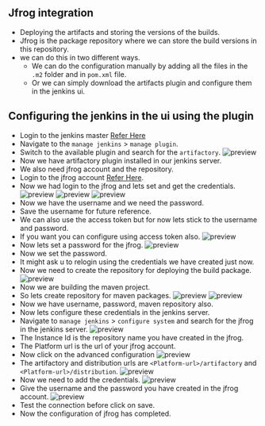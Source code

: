 Jfrog integration
-----------------
* Deploying the artifacts and storing the versions of the builds.
* Jfrog is the package repository where we can store the build versions in this repository.
* we can do this in two different ways.
  * We can do the configuration manually by adding all the files in the `.m2` folder and in `pom.xml` file.
  * Or we can simply download the artifacts plugin and configure them in the jenkins ui.

Configuring the jenkins in the ui using the plugin
--------------------------------------------------
* Login to the jenkins master  [Refer Here](jenkins-Install.md)
* Navigate to the `manage jenkins` > `manage plugin`.
* Switch to the available plugin and search for the `artifactory`.
![preview](Images/Jenkins174.png)
* Now we have artifactory plugin installed in our jenkins server.
* We also need jfrog account and the repository.
* Login to the jfrog account [Refer Here](https://jfrog.com/start-free/).
* Now we had login to the jfrog and lets set and get the credentials.
![preview](Images/Jenkins175.png)
![preview](Images/Jenkins176.png)
![preview](Images/Jenkins177.png)
* Now we have the username and we need the password.
* Save the username for future reference.
* We can also use the access token but for now lets stick to the username and password.
* If you want you can configure using access token also.
![preview](Images/Jenkins178.png)
* Now lets set a password for the jfrog.
![preview](Images/Jenkins179.png)
* Now we set the password.
* It might ask u to relogin using the credentials we have created just now.
* Now we need to create the repository for deploying the build package.
![preview](Images/Jenkins180.png)
* Now we are building the maven project.
* So lets create repository for maven packages.
![preview](Images/Jenkins181.png)
![preview](Images/Jenkins182.png)
* Now we have username, password, maven repository also.
* Now lets configure these credentials in the jenkins server.
* Navigate to `manage jenkins` > `configure system` and search for the jfrog in the jenkins server.
![preview](Images/Jenkins183.png)
* The Instance Id is the repository name you have created in the jfrog.
* The Platform url is the url of your jfrog account.
* Now click on the advanced configuration
![preview](Images/Jenkins184.png)
* The artifactory and distribution urls are `<Platform-url>/artifactory` and `<Platform-url>/distribution`.
![preview](Images/Jenkins185.png)
* Now we need to add the credentials.
![preview](Images/Jenkins186.png)
* Give the username and the password you have created in the jfrog account.
![preview](Images/Jenkins173.png)
* Test the connection before click on save.
* Now the configuration of jfrog has completed.